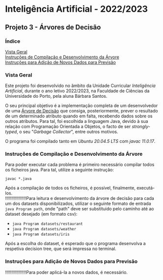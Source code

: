 # Inteligência Artificial - 2022/2023

## Projeto 3 - Árvores de Decisão

### Índice
  
  [Vista Geral](#vista-geral)  
  [Instruções de Compilação e Desenvolvimento da Árvore](#instruções-de-compilação-e-desenvolvimento-da-árvore)  
  [Instruções para Adição de Novos Dados para Previsão](#instruções-para-adição-de-novos-dados-para-previsão)


### Vista Geral

Este projeto foi desenvolvido no âmbito da Unidade Curricular *Inteligência Artificial*, durante o ano letivo 2022/2023, na Faculdade de Ciências da Universidade do Porto, pela aluna Bárbara Santos.

O seu principal objetivo é a implementação completa de um desenvolvedor de uma [Árvore de Decisão](https://en.wikipedia.org/wiki/Decision_tree "Descrição de Árvores de Decisão - Wikipédia (Inglês)") que consiga, posteriormente, prever o resultado de um determinado atributo quando em falta, recebendo dados sobre os outros atributos. Para tal, foi escolhida a linguagem Java, devido à sua relação com Programação Orientada a Objetos, o facto de ser *strongly-typed*, o seu "*Garbage Collector*", entre outros motivos.

O programa foi compilado tanto em *Ubuntu 20.04.5 LTS* com *javac 11.0.17*.

### Instruções de Compilação e Desenvolvimento da Árvore

Para poder executar cada problema é primeiro necessário compilar todos os ficheiros java. Para tal, utilize a seguinte instrução:

`javac *.java`

Após a compilação de todos os ficheiros, é possível, finalmente, executá-los.  
!!!!!!!!!!!!!!!!!Para leitura e desenvolvimento da árvore de decisão para cada um dos datasets disponibilizados, utilizar o seguinte formato de entrada `java Program path`, onde "path" deve ser substituido pelo caminho até ao dataset desejado (em formato csv):  
- `java Program datasets/restaurant`
- `java Program datasets/weather`
- `java Program datasets/iris`

Após a escolha do dataset, é esperado que o programa desenvolva a respetiva decision tree, que será impressa no terminal.

### Instruções para Adição de Novos Dados para Previsão

!!!!!!!!!!!!!!!!!Para poder aplicá-la a novos dados, é necessário.

